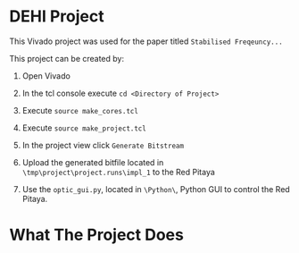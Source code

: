 # DEHI Project

This Vivado project was used for the paper titled `Stabilised Freqeuncy...`	
	
	
This project can be created by:

1. Open Vivado

2. In the tcl console execute `cd <Directory of Project>`

3. Execute `source make_cores.tcl`

4. Execute `source make_project.tcl`

5. In the project view click `Generate Bitstream`

6. Upload the generated bitfile located in `\tmp\project\project.runs\impl_1` to the Red Pitaya

7. Use the `optic_gui.py`, located in `\Python\`, Python GUI to control the Red Pitaya. 

# What The Project Does